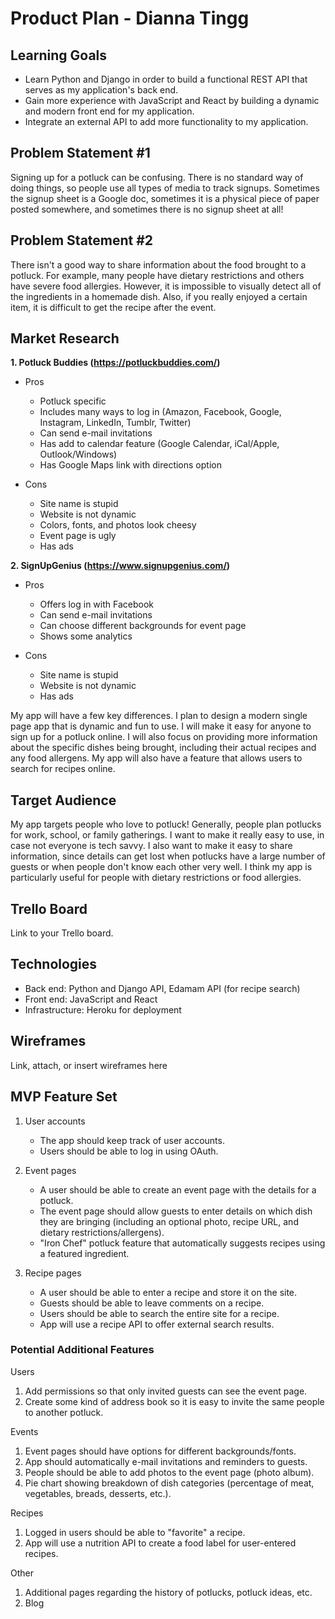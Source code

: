 # Product Plan - Dianna Tingg

## Learning Goals
- Learn Python and Django in order to build a functional REST API that serves as my application's back end.
- Gain more experience with JavaScript and React by building a dynamic and modern front end for my application.
- Integrate an external API to add more functionality to my application.

## Problem Statement #1
Signing up for a potluck can be confusing.  There is no standard way of doing things, so people use all types of media to track signups.  Sometimes the signup sheet is a Google doc, sometimes it is a physical piece of paper posted somewhere, and sometimes there is no signup sheet at all!

## Problem Statement #2
There isn't a good way to share information about the food brought to a potluck.  For example, many people have dietary restrictions and others have severe food allergies.  However, it is impossible to visually detect all of the ingredients in a homemade dish.  Also, if you really enjoyed a certain item, it is difficult to get the recipe after the event.  

## Market Research
**1. Potluck Buddies (https://potluckbuddies.com/)**  

- Pros
  - Potluck specific
  - Includes many ways to log in (Amazon, Facebook, Google, Instagram, LinkedIn, Tumblr, Twitter)
  - Can send e-mail invitations
  - Has add to calendar feature (Google Calendar, iCal/Apple, Outlook/Windows)
  - Has Google Maps link with directions option

- Cons
  - Site name is stupid
  - Website is not dynamic
  - Colors, fonts, and photos look cheesy
  - Event page is ugly
  - Has ads

**2. SignUpGenius (https://www.signupgenius.com/)**

- Pros
  - Offers log in with Facebook
  - Can send e-mail invitations
  - Can choose different backgrounds for event page
  - Shows some analytics

- Cons
  - Site name is stupid
  - Website is not dynamic
  - Has ads

My app will have a few key differences.  I plan to design a modern single page app that is dynamic and fun to use.  I will make it easy for anyone to sign up for a potluck online.  I will also focus on providing more information about the specific dishes being brought, including their actual recipes and any food allergens.  My app will also have a feature that allows users to search for recipes online.

## Target Audience
My app targets people who love to potluck!  Generally, people plan potlucks for work, school, or family gatherings.  I want to make it really easy to use, in case not everyone is tech savvy.  I also want to make it easy to share information, since details can get lost when potlucks have a large number of guests or when people don't know each other very well.  I think my app is particularly useful for people with dietary restrictions or food allergies.

## Trello Board
Link to your Trello board.

## Technologies
- Back end: Python and Django API, Edamam API (for recipe search)
- Front end: JavaScript and React
- Infrastructure: Heroku for deployment

## Wireframes
Link, attach, or insert wireframes here

## MVP Feature Set
1. User accounts
    - The app should keep track of user accounts.
    - Users should be able to log in using OAuth.

2. Event pages
   - A user should be able to create an event page with the details for a potluck.
   - The event page should allow guests to enter details on which dish they are bringing (including an optional photo, recipe URL, and dietary restrictions/allergens).
   - "Iron Chef" potluck feature that automatically suggests recipes using a featured ingredient.

3. Recipe pages
   - A user should be able to enter a recipe and store it on the site.
   - Guests should be able to leave comments on a recipe.
   - Users should be able to search the entire site for a recipe.
   - App will use a recipe API to offer external search results.

### Potential Additional Features
Users
1. Add permissions so that only invited guests can see the event page.
2. Create some kind of address book so it is easy to invite the same people to another potluck.

Events
1. Event pages should have options for different backgrounds/fonts.
2. App should automatically e-mail invitations and reminders to guests.
3. People should be able to add photos to the event page (photo album).
4. Pie chart showing breakdown of dish categories (percentage of meat, vegetables, breads, desserts, etc.).

Recipes
1. Logged in users should be able to "favorite" a recipe.
2. App will use a nutrition API to create a food label for user-entered recipes.

Other
1. Additional pages regarding the history of potlucks, potluck ideas, etc.
2. Blog
